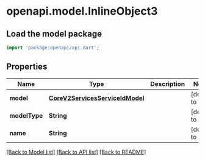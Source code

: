 # openapi.model.InlineObject3

## Load the model package
```dart
import 'package:openapi/api.dart';
```

## Properties
Name | Type | Description | Notes
------------ | ------------- | ------------- | -------------
**model** | [**CoreV2ServicesServiceIdModel**](CoreV2ServicesServiceIdModel.md) |  | [default to null]
**modelType** | **String** |  | [default to null]
**name** | **String** |  | [default to null]

[[Back to Model list]](../README.md#documentation-for-models) [[Back to API list]](../README.md#documentation-for-api-endpoints) [[Back to README]](../README.md)


